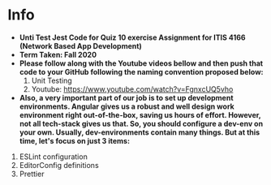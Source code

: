 # Info

- **Unti Test Jest Code for Quiz 10 exercise Assignment for ITIS 4166 (Network Based App Development)**
- **Term Taken: Fall 2020**
- **Please follow along with the Youtube videos bellow and then push that code to your GitHub following the naming convention proposed below:**
  1. Unit Testing
  2. Youtube: https://www.youtube.com/watch?v=FgnxcUQ5vho 
 - **Also, a very important part of our job is to set up development environments. Angular gives us a robust and well design work environment right out-of-the-box, saving us hours of effort. However, not all tech-stack gives us that. So, you should configure a dev-env on your own. Usually, dev-environments contain many things. But at this time, let's focus on just 3 items:**
  1. ESLint configuration
  2. EditorConfig definitions
  3. Prettier


